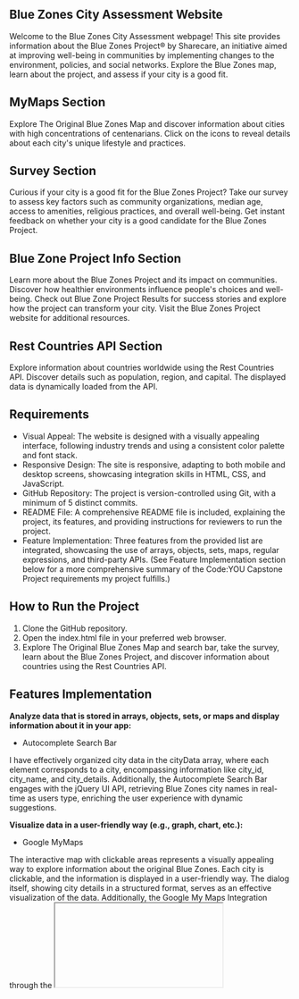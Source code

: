 
## Blue Zones City Assessment Website

Welcome to the Blue Zones City Assessment webpage! This site provides information about the Blue Zones Project® by Sharecare, an initiative aimed at improving well-being in communities by implementing changes to the environment, policies, and social networks. Explore the Blue Zones map, learn about the project, and assess if your city is a good fit.

## MyMaps Section
Explore The Original Blue Zones Map and discover information about cities with high concentrations of centenarians. Click on the icons to reveal details about each city's unique lifestyle and practices.
## Survey Section
Curious if your city is a good fit for the Blue Zones Project? Take our survey to assess key factors such as community organizations, median age, access to amenities, religious practices, and overall well-being. Get instant feedback on whether your city is a good candidate for the Blue Zones Project.
## Blue Zone Project Info Section
Learn more about the Blue Zones Project and its impact on communities. Discover how healthier environments influence people's choices and well-being. Check out Blue Zone Project Results for success stories and explore how the project can transform your city. Visit the Blue Zones Project website for additional resources.
## Rest Countries API Section
Explore information about countries worldwide using the Rest Countries API. Discover details such as population, region, and capital. The displayed data is dynamically loaded from the API.

## Requirements
- Visual Appeal: The website is designed with a visually appealing interface, following industry trends and using a consistent color palette and font stack.
- Responsive Design: The site is responsive, adapting to both mobile and desktop screens, showcasing integration skills in HTML, CSS, and JavaScript.
- GitHub Repository: The project is version-controlled using Git, with a minimum of 5 distinct commits.
- README File: A comprehensive README file is included, explaining the project, its features, and providing instructions for reviewers to run the project.
- Feature Implementation: Three features from the provided list are integrated, showcasing the use of arrays, objects, sets, maps, regular expressions, and third-party APIs. (See Feature Implementation section below for a more comprehensive summary of the Code:YOU Capstone Project requirements my project fulfills.)

## How to Run the Project
1. Clone the GitHub repository.
2. Open the index.html file in your preferred web browser.
3. Explore The Original Blue Zones Map and search bar, take the survey, learn about the Blue Zones Project, and discover information about countries using the Rest Countries API.

## Features Implementation
**Analyze data that is stored in arrays, objects, sets, or maps and display information about it in your app:** 

- Autocomplete Search Bar

I have effectively organized city data in the cityData array, where each element corresponds to a city, encompassing information like city_id, city_name, and city_details. Additionally, the Autocomplete Search Bar engages with the jQuery UI API, retrieving Blue Zones city names in real-time as users type, enriching the user experience with dynamic suggestions.

**Visualize data in a user-friendly way (e.g., graph, chart, etc.):**

- Google MyMaps

The interactive map with clickable areas represents a visually appealing way to explore information about the original Blue Zones. Each city is clickable, and the information is displayed in a user-friendly way. The dialog itself, showing city details in a structured format, serves as an effective visualization of the data. Additionally, the Google My Maps Integration through the <iframe> enhances the user interface by providing an interactive map feature. 


**Retrieve data from a third-party API and use it to display something within your app OR Create a form and store the submitted values using an external API (e.g., a contact form, survey, etc.):**

- Rest Countries API

I successfully integrated data from the Rest Countries API by using the fetch function to obtain information about various countries.
The retrieved data is then used to dynamically generate content for each country, displaying flags, population, region, and capital. This showcases the integration of external API data into my application, enriching it with real-world information.

  


